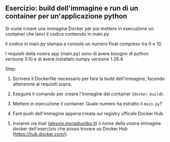 ## Esercizio: build dell'immagine e run di un container per un'applicazione python

Si vuole creare una immagine Docker per poi mettere in esecuzione un container che lanci il codice contenuto in main.py.

Il codice in main.py stampa a console un numero float compreso tra
0 e 10.

I requisiti della nostra app (main.py) sono di avere bisogno di
python versione 3.10 e di avere installato numpy versione 1.26.4.

Step:
1. Scrivere il Dockerfile necessario per fare la build dell'immagine, facendo attenzione ai requisiti sopra.

2. Eseguire il comando per creare l'immagine del container (```docker build```).

3. Mettere in esecuzione il container. Quale numero ha estratto
il ```main.py```?

4. Fare push dell'immagine appena creata sul registry ufficale Docker Hub.

5. Inviarmi via mail (alessio.mora@unibo.it) il nome della vostra immagine docker dell'esercizio che posso trovare su Docker Hub (https://hub.docker.com/).